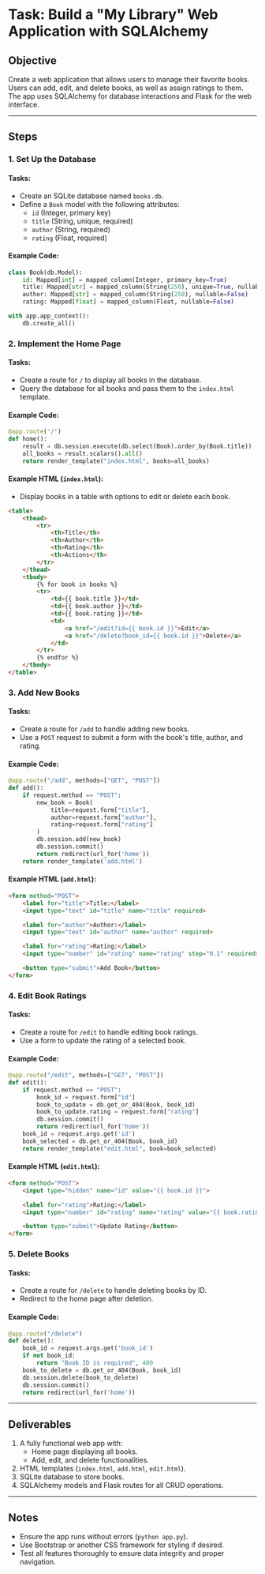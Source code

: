 # Task: Build a "My Library" Web Application with SQLAlchemy

## Objective
Create a web application that allows users to manage their favorite books. Users can add, edit, and delete books, as well as assign ratings to them. The app uses SQLAlchemy for database interactions and Flask for the web interface.

---

## Steps

### 1. Set Up the Database
#### Tasks:
- Create an SQLite database named `books.db`.
- Define a `Book` model with the following attributes:
  - `id` (Integer, primary key)
  - `title` (String, unique, required)
  - `author` (String, required)
  - `rating` (Float, required)

#### Example Code:
```python
class Book(db.Model):
    id: Mapped[int] = mapped_column(Integer, primary_key=True)
    title: Mapped[str] = mapped_column(String(250), unique=True, nullable=False)
    author: Mapped[str] = mapped_column(String(250), nullable=False)
    rating: Mapped[float] = mapped_column(Float, nullable=False)

with app.app_context():
    db.create_all()
```

### 2. Implement the Home Page
#### Tasks:
- Create a route for `/` to display all books in the database.
- Query the database for all books and pass them to the `index.html` template.

#### Example Code:
```python
@app.route('/')
def home():
    result = db.session.execute(db.select(Book).order_by(Book.title))
    all_books = result.scalars().all()
    return render_template("index.html", books=all_books)
```

#### Example HTML (`index.html`):
- Display books in a table with options to edit or delete each book.
```html
<table>
    <thead>
        <tr>
            <th>Title</th>
            <th>Author</th>
            <th>Rating</th>
            <th>Actions</th>
        </tr>
    </thead>
    <tbody>
        {% for book in books %}
        <tr>
            <td>{{ book.title }}</td>
            <td>{{ book.author }}</td>
            <td>{{ book.rating }}</td>
            <td>
                <a href="/edit?id={{ book.id }}">Edit</a>
                <a href="/delete?book_id={{ book.id }}">Delete</a>
            </td>
        </tr>
        {% endfor %}
    </tbody>
</table>
```

### 3. Add New Books
#### Tasks:
- Create a route for `/add` to handle adding new books.
- Use a `POST` request to submit a form with the book's title, author, and rating.

#### Example Code:
```python
@app.route("/add", methods=["GET", "POST"])
def add():
    if request.method == "POST":
        new_book = Book(
            title=request.form["title"],
            author=request.form["author"],
            rating=request.form["rating"]
        )
        db.session.add(new_book)
        db.session.commit()
        return redirect(url_for('home'))
    return render_template('add.html')
```

#### Example HTML (`add.html`):
```html
<form method="POST">
    <label for="title">Title:</label>
    <input type="text" id="title" name="title" required>

    <label for="author">Author:</label>
    <input type="text" id="author" name="author" required>

    <label for="rating">Rating:</label>
    <input type="number" id="rating" name="rating" step="0.1" required>

    <button type="submit">Add Book</button>
</form>
```

### 4. Edit Book Ratings
#### Tasks:
- Create a route for `/edit` to handle editing book ratings.
- Use a form to update the rating of a selected book.

#### Example Code:
```python
@app.route("/edit", methods=["GET", "POST"])
def edit():
    if request.method == "POST":
        book_id = request.form["id"]
        book_to_update = db.get_or_404(Book, book_id)
        book_to_update.rating = request.form["rating"]
        db.session.commit()
        return redirect(url_for('home'))
    book_id = request.args.get('id')
    book_selected = db.get_or_404(Book, book_id)
    return render_template("edit.html", book=book_selected)
```

#### Example HTML (`edit.html`):
```html
<form method="POST">
    <input type="hidden" name="id" value="{{ book.id }}">

    <label for="rating">Rating:</label>
    <input type="number" id="rating" name="rating" value="{{ book.rating }}" step="0.1" required>

    <button type="submit">Update Rating</button>
</form>
```

### 5. Delete Books
#### Tasks:
- Create a route for `/delete` to handle deleting books by ID.
- Redirect to the home page after deletion.

#### Example Code:
```python
@app.route("/delete")
def delete():
    book_id = request.args.get('book_id')
    if not book_id:
        return "Book ID is required", 400
    book_to_delete = db.get_or_404(Book, book_id)
    db.session.delete(book_to_delete)
    db.session.commit()
    return redirect(url_for('home'))
```

---

## Deliverables
1. A fully functional web app with:
   - Home page displaying all books.
   - Add, edit, and delete functionalities.
2. HTML templates (`index.html`, `add.html`, `edit.html`).
3. SQLite database to store books.
4. SQLAlchemy models and Flask routes for all CRUD operations.

---

## Notes
- Ensure the app runs without errors (`python app.py`).
- Use Bootstrap or another CSS framework for styling if desired.
- Test all features thoroughly to ensure data integrity and proper navigation.

